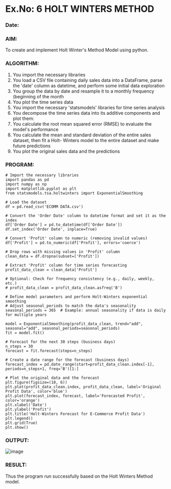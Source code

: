 # Ex.No: 6               HOLT WINTERS METHOD
### Date: 



### AIM:
To create and implement Holt Winter's Method Model using python.

### ALGORITHM:
1. You import the necessary libraries
2. You load a CSV file containing daily sales data into a DataFrame, parse the 'date' column as
datetime, and perform some initial data exploration
3. You group the data by date and resample it to a monthly frequency (beginning of the month
4. You plot the time series data
5. You import the necessary 'statsmodels' libraries for time series analysis
6. You decompose the time series data into its additive components and plot them:
7. You calculate the root mean squared error (RMSE) to evaluate the model's performance
8. You calculate the mean and standard deviation of the entire sales dataset, then fit a Holt-
Winters model to the entire dataset and make future predictions
9. You plot the original sales data and the predictions
### PROGRAM:
```
# Import the necessary libraries
import pandas as pd
import numpy as np
import matplotlib.pyplot as plt
from statsmodels.tsa.holtwinters import ExponentialSmoothing

# Load the dataset
df = pd.read_csv('ECOMM DATA.csv')

# Convert the 'Order Date' column to datetime format and set it as the index
df['Order Date'] = pd.to_datetime(df['Order Date'])
df.set_index('Order Date', inplace=True)

# Convert 'Profit' column to numeric (removing invalid values)
df['Profit'] = pd.to_numeric(df['Profit'], errors='coerce')

# Drop rows with missing values in 'Profit' column
clean_data = df.dropna(subset=['Profit'])

# Extract 'Profit' column for time series forecasting
profit_data_clean = clean_data['Profit']

# Optional: Check for frequency consistency (e.g., daily, weekly, etc.)
# profit_data_clean = profit_data_clean.asfreq('B')

# Define model parameters and perform Holt-Winters exponential smoothing
# Adjust seasonal_periods to match the data's seasonality
seasonal_periods = 365  # Example: annual seasonality if data is daily for multiple years

model = ExponentialSmoothing(profit_data_clean, trend="add", seasonal="add", seasonal_periods=seasonal_periods)
fit = model.fit()

# Forecast for the next 30 steps (business days)
n_steps = 30
forecast = fit.forecast(steps=n_steps)

# Create a date range for the forecast (business days)
forecast_index = pd.date_range(start=profit_data_clean.index[-1], periods=n_steps+1, freq='B')[1:]

# Plot the original data and the forecast
plt.figure(figsize=(10, 6))
plt.plot(profit_data_clean.index, profit_data_clean, label='Original Profit Data', color='blue')
plt.plot(forecast_index, forecast, label='Forecasted Profit', color='orange')
plt.xlabel('Date')
plt.ylabel('Profit')
plt.title('Holt-Winters Forecast for E-Commerce Profit Data')
plt.legend()
plt.grid(True)
plt.show()
```
### OUTPUT:


![image](https://github.com/user-attachments/assets/b6f6d0ef-10c4-4a41-be70-d0f698c4a05e)


### RESULT:
Thus the program run successfully based on the Holt Winters Method model.
